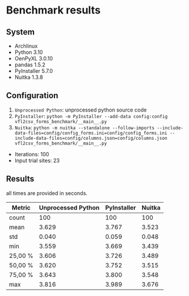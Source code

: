 # Benchmark results
## System
* Archlinux
* Python 3.10
* OenPyXL 3.0.10
* pandas 1.5.2
* PyInstaller 5.7.0
* Nuitka 1.3.8

## Configuration

1. `Unprocessed Python`: unprocessed python source code
2. `PyInstaller`: `python -m PyInstaller --add-data config:config vfl2csv_forms_benchmark/__main__.py`
3. `Nuitka`: `python -m nuitka --standalone --follow-imports --include-data-files=config/config_forms.ini=config/config_forms.ini --include-data-files=config/columns.json=config/columns.json vfl2csv_forms_benchmark/__main__.py`

* Iterations: 100
* Input trial sites: 23

## Results
all times are provided in seconds.

| Metric  | Unprocessed Python | PyInstaller | Nuitka |
|---------|--------------------|-------------|--------|
| count   | 100                | 100         | 100    |
| mean    | 3.629              | 3.767       | 3.523  |
| std     | 0.040              | 0.059       | 0.048  |
| min     | 3.559              | 3.669       | 3.439  |
| 25,00 % | 3.606              | 3.726       | 3.489  |
| 50,00 % | 3.620              | 3.752       | 3.515  |
| 75,00 % | 3.643              | 3.800       | 3.548  |
| max     | 3.816              | 3.989       | 3.676  |
